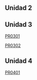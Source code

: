 ## Unidad 2 

## Unidad 3 

[PR0301](/ut03/pr0301/index.md)

[PR0302](/ut03/pr0302/index.md)

## Unidad 4

[PR0401](/ut04/pr0401/index.md)

